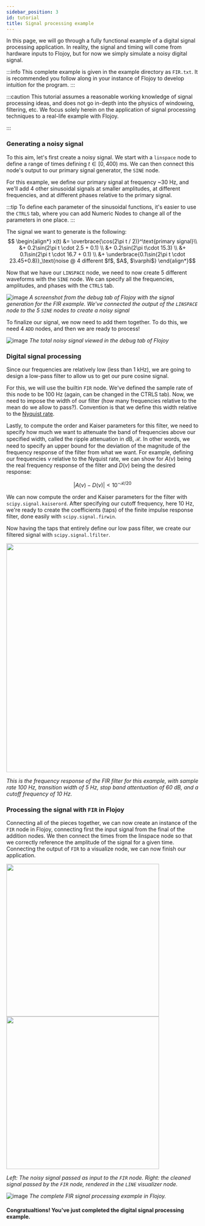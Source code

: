 ```yaml
---
sidebar_position: 3
id: tutorial
title: Signal processing example
---
```


In this page, we will go through a fully functional example of a digital signal processing application. In reality, the signal and timing will come from hardware inputs to Flojoy, but for now we simply simulate a noisy digital signal. 

:::info
This complete example is given in the example directory as `FIR.txt`. It is recommended you follow along in your instance of Flojoy to develop intuition for the program.
:::

:::caution
This tutorial assumes a reasonable working knowledge of signal processing ideas, and does not go in-depth into the physics of windowing, filtering, etc. We focus solely herein on the application of signal processing techniques to a real-life example with Flojoy.

:::

### Generating a noisy signal

To this aim, let's first create a noisy signal. We start with a `linspace` node to define a range of times defining $t\in[0,400)\text{ ms}$. We can then connect this node's output to our primary signal generator, the `SINE` node. 

For this example, we define our primary signal at frequency ~30 Hz, and we'll add 4 other sinusoidal signals at smaller amplitudes, at different frequencies, and at different phases relative to the primary signal. 

:::tip
To define each parameter of the sinusoidal functions, it's easier to use the `CTRLS` tab, where you can add Numeric Nodes to change all of the parameters in one place. 
:::

The signal we want to generate is the following:
$$
\begin{align*}
x(t) &= \overbrace{\cos(2\pi t / 2)}^\text{primary signal}\\
     &+ 0.2\sin(2\pi t \cdot 2.5 + 0.1)  \\
     &+ 0.2\sin(2\pi t\cdot 15.3) \\
     &+ 0.1\sin(2\pi t \cdot 16.7 + 0.1) \\
     &+ \underbrace{0.1\sin(2\pi t \cdot 23.45+0.8)}_\text{noise @ 4 different $f$, $A$, $\varphi$}
\end{align*}$$

Now that we have our `LINSPACE` node, we need to now create 5 different waveforms with the `SINE` node. We can specify all the frequencies, amplitudes, and phases with the `CTRLS` tab. 

![image](/img/FIR_signal_generation.png)
*A screenshot from the debug tab of Flojoy with the signal generation for the FIR example. We've connected the output of the `LINSPACE` node to the 5 `SINE` nodes to create a noisy signal*

To finalize our signal, we now need to add them together. To do this, we need 4 `ADD` nodes, and then we are ready to process!

![image](/img/FIR_total_signal.png)
*The total noisy signal viewed in the debug tab of Flojoy*


### Digital signal processing

Since our frequencies are relatively low (less than 1 kHz), we are going to design a low-pass filter to allow us to get our pure cosine signal.

For this, we will use the builtin `FIR` node. We've defined the sample rate of this node to be 100 Hz (again, can be changed in the CTRLS tab). Now, we need to impose the width of our filter (how many frequencies relative to the mean do we allow to pass?). Convention is that we define this width relative to the [Nyquist rate](https://en.wikipedia.org/wiki/Nyquist_rate). 

Lastly, to compute the order and Kaiser parameters for this filter, we need to specify how much we want to attenuate the band of frequencies above our specified width, called the ripple attenuation in dB, $\mathcal{R}$. In other words, we need to specify an upper bound for the deviation of the magnitude of the frequency response of the filter from what we want. For example, defining our frequencies $\nu$ relative to the Nyquist rate, we can show for $A(\nu)$ being the real frequency response of the filter and $D(\nu)$ being the desired response:

$$
\left|A(\nu)-D(\nu)\right| < 10^{-\mathcal{R}/20}
$$

We can now compute the order and Kaiser parameters for the filter with `scipy.signal.kaiserord`. After specifying our cutoff frequency, here 10 Hz, we're ready to create the coefficients (taps) of the finite impulse response filter, done easily with `scipy.signal.firwin`.

Now having the taps that entirely define our low pass filter, we create our filtered signal with `scipy.signal.lfilter`. 
<p float="left" style={{textAlign: 'center'}}>
  <img src="/img/FIR_freq_response.png" width="600" />
</p>

*This is the frequency response of the FIR filter for this example, with sample rate 100 Hz, transition width of 5 Hz, stop band attentuation of 60 dB, and a cutoff frequency of 10 Hz.*


### Processing the signal with `FIR` in Flojoy

Connecting all of the pieces together, we can now create an instance of the `FIR` node in Flojoy, connecting first the input signal from the final of the addition nodes. We then connect the times from the linspace node so that we correctly reference the amplitude of the signal for a given time. Connecting the output of `FIR` to a visualize node, we can now finish our application. 

<p float="left" style={{textAlign: 'center'}}>
  <img src="/img/FIR_noisy_signal.png" width="400" />
  <img src="/img/FIR_clean_signal.png" width="400" /> 
</p>

*Left: The noisy signal passed as input to the `FIR` node. Right: the cleaned signal passed by the `FIR` node, rendered in the `LINE` visualizer node.*

![image](/img/FIR_complete_app.png)
*The complete FIR signal processing example in Flojoy.*
#### Congratualtions! You've just completed the digital signal processing example.